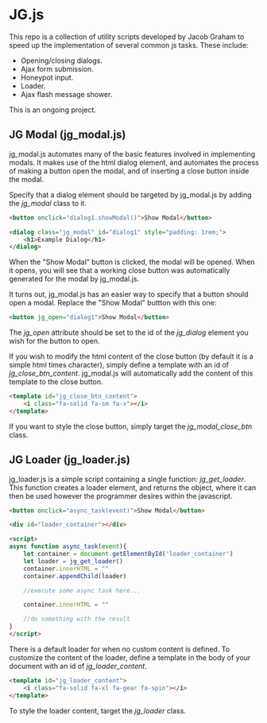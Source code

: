 # JG.js

This repo is a collection of utility scripts developed by Jacob Graham to speed up the implementation of several common js tasks.  These include:

* Opening/closing dialogs.
* Ajax form submission.
* Honeypot input.
* Loader.
* Ajax flash message shower.

This is an ongoing project.

## JG Modal (jg_modal.js)

jg_modal.js automates many of the basic features involved in implementing modals.  It makes use of the html dialog element, and automates the process of making a button open the modal, and of inserting a close button inside the modal.

Specify that a dialog element should be targeted by jg_modal.js by adding the *jg_modal* class to it.
```html
<button onclick="dialog1.showModal()">Show Modal</button>

<dialog class="jg_modal" id="dialog1" style="padding: 1rem;">
    <h1>Example Dialog</h1>
</dialog>
```
When the "Show Modal" button is clicked, the modal will be opened.  When it opens, you will see that a working close button was automatically generated for the modal by jg_modal.js.

It turns out, jg_modal.js has an easier way to specify that a button should open a modal.  Replace the "Show Modal" buttton with this one:
```html
<button jg_open="dialog1">Show Modal</button>
```
The *jg_open* attribute should be set to the id of the *jg_dialog* element you wish for the button to open.



If you wish to modify the html content of the close button (by default it is a simple html times character), simply define a template with an id of *jg_close_btn_content*.  jg_modal.js will automatically add the content of this template to the close button.
```html
<template id="jg_close_btn_content">
    <i class="fa-solid fa-sm fa-x"></i>
</template>
```

If you want to style the close button, simply target the *jg_modal_close_btn* class.

## JG Loader (jg_loader.js)

jg_loader.js is a simple script containing a single function: *jg_get_loader*.  This function creates a loader element, and returns the object, where it can then be used however the programmer desires within the javascript.
```html
<button onclick="async_task(event)">Show Modal</button>

<div id="loader_container"></div>

<script>
async function async_task(event){
    let container = document.getElementById('loader_container')
    let loader = jg_get_loader()
    container.innerHTML = ""
    container.appendChild(loader)

    //execute some async task here...

    container.innerHTML = ""

    //do something with the result
}
</script>
```

There is a default loader for when no custom content is defined.  To customize the content of the loader, define a template in the body of your document with an id of *jg_loader_content*.

```html
<template id="jg_loader_content">
    <i class="fa-solid fa-xl fa-gear fa-spin"></i>
</template>
```

To style the loader content, target the *jg_loader* class.
